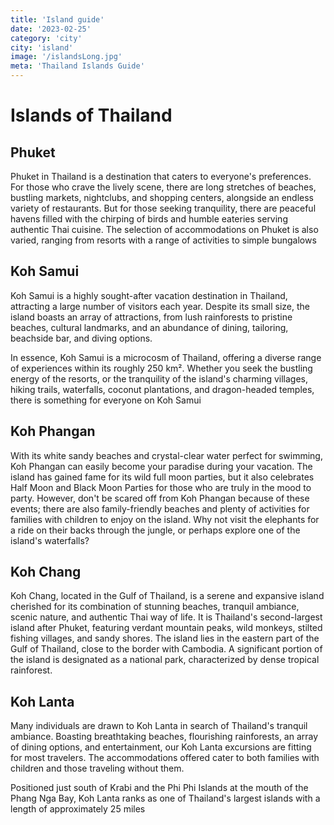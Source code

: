 ```yaml
---
title: 'Island guide'
date: '2023-02-25'
category: 'city'
city: 'island'
image: '/islandsLong.jpg'
meta: 'Thailand Islands Guide'
---
```


# Islands of Thailand

## Phuket

Phuket in Thailand is a destination that caters to everyone's preferences. For those who crave the lively scene, there are long stretches of beaches, bustling markets, nightclubs, and shopping centers, alongside an endless variety of restaurants. But for those seeking tranquility, there are peaceful havens filled with the chirping of birds and humble eateries serving authentic Thai cuisine. The selection of accommodations on Phuket is also varied, ranging from resorts with a range of activities to simple bungalows

## Koh Samui
Koh Samui is a highly sought-after vacation destination in Thailand, attracting a large number of visitors each year. Despite its small size, the island boasts an array of attractions, from lush rainforests to pristine beaches, cultural landmarks, and an abundance of dining, tailoring, beachside bar, and diving options.

In essence, Koh Samui is a microcosm of Thailand, offering a diverse range of experiences within its roughly 250 km². Whether you seek the bustling energy of the resorts, or the tranquility of the island's charming villages, hiking trails, waterfalls, coconut plantations, and dragon-headed temples, there is something for everyone on Koh Samui

## Koh Phangan
With its white sandy beaches and crystal-clear water perfect for swimming, Koh Phangan can easily become your paradise during your vacation. The island has gained fame for its wild full moon parties, but it also celebrates Half Moon and Black Moon Parties for those who are truly in the mood to party. However, don't be scared off from Koh Phangan because of these events; there are also family-friendly beaches and plenty of activities for families with children to enjoy on the island. Why not visit the elephants for a ride on their backs through the jungle, or perhaps explore one of the island's waterfalls?

## Koh Chang
Koh Chang, located in the Gulf of Thailand, is a serene and expansive island cherished for its combination of stunning beaches, tranquil ambiance, scenic nature, and authentic Thai way of life. It is Thailand's second-largest island after Phuket, featuring verdant mountain peaks, wild monkeys, stilted fishing villages, and sandy shores. The island lies in the eastern part of the Gulf of Thailand, close to the border with Cambodia. A significant portion of the island is designated as a national park, characterized by dense tropical rainforest.

## Koh Lanta
Many individuals are drawn to Koh Lanta in search of Thailand's tranquil ambiance. Boasting breathtaking beaches, flourishing rainforests, an array of dining options, and entertainment, our Koh Lanta excursions are fitting for most travelers. The accommodations offered cater to both families with children and those traveling without them.

Positioned just south of Krabi and the Phi Phi Islands at the mouth of the Phang Nga Bay, Koh Lanta ranks as one of Thailand's largest islands with a length of approximately 25 miles